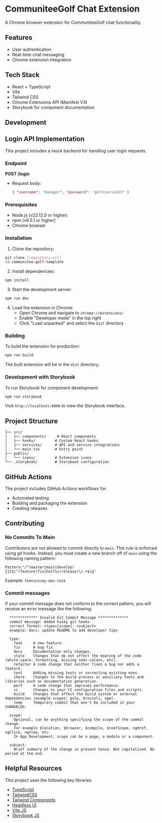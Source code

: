 # CommuniteeGolf Chat Extension

A Chrome browser extension for CommuniteeGolf chat functionality.

## Features

-   User authentication
-   Real-time chat messaging
-   Chrome extension integration

## Tech Stack

-   React + TypeScript
-   Vite
-   Tailwind CSS
-   Chrome Extensions API (Manifest V3)
-   Storybook for component documentation

## Development

## Login API Implementation

This project includes a mock backend for handling user login requests.

### Endpoint

**POST /login**

-   Request body:
    ```json
    { "username": "manager", "password": "golfcourse123" }
    ```

### Prerequisites

-   Node.js (v22.12.0 or higher)
-   npm (v9.5.1 or higher)
-   Chrome browser

### Installation

1. Clone the repository:

```bash
git clone [repository-url]
cd communitee-golf-template
```

2. Install dependencies:

```bash
npm install
```

3. Start the development server:

```bash
npm run dev
```

4. Load the extension in Chrome:
    - Open Chrome and navigate to `chrome://extensions/`
    - Enable "Developer mode" in the top right
    - Click "Load unpacked" and select the `dist` directory

### Building

To build the extension for production:

```bash
npm run build
```

The built extension will be in the `dist` directory.

### Development with Storybook

To run Storybook for component development:

```bash
npm run storybook
```

Visit `http://localhost:6006` to view the Storybook interface.

## Project Structure

```
├── src/
│   ├── components/     # React components
│   ├── hooks/         # Custom React hooks
│   ├── services/      # API and service integrations
│   └── main.tsx       # Entry point
├── public/
│   └── icons/         # Extension icons
└── .storybook/        # Storybook configuration
```

## GitHub Actions

The project includes GitHub Actions workflows for:

-   Automated testing
-   Building and packaging the extension
-   Creating releases

## Contributing

### No Commits To Main

Contributors are not allowed to commit directly to `main`. This rule is enforced using git hooks. Instead, you must create a new branch off of `main` using the following naming pattern:

```
Pattern:"/^(master|main|develop){1}$|^(feature|fix|hotfix|release)\/.+$/g"
```

Example:
`feature/my-dev-task`

### Commit messages

If your commit message does not conform to the correct pattern, you will receive an error message like the following:

```
  ************* Invalid Git Commit Message **************
  commit message: Added husky git hooks
  correct format: <type>[scope]: <subject>
  example: docs: update README to add developer tips

  type:
    feat     A new feature.
    fix      A bug fix.
    docs     Documentation only changes.
    style    Changes that do not affect the meaning of the code (white-space, formatting, missing semi-colons, etc).
    refactor A code change that neither fixes a bug nor adds a feature.
    test     Adding missing tests or correcting existing ones.
    chore    Changes to the build process or auxiliary tools and libraries such as documentation generation.
    perf     A code change that improves performance.
    ci       Changes to your CI configuration files and scripts.
    build    Changes that affect the build system or external dependencies (example scopes: gulp, broccoli, npm).
    temp     Temporary commit that won't be included in your CHANGELOG.

  scope:
    Optional, can be anything specifying the scope of the commit change.
    For example $location, $browser, $compile, $rootScope, ngHref, ngClick, ngView, etc.
    In App Development, scope can be a page, a module or a component.

  subject:
    Brief summary of the change in present tense. Not capitalized. No period at the end.
```

## Helpful Resources

This project uses the following key libraries

-   [TypeScript](https://www.typescriptlang.org/)
-   [TailwindCSS](https://tailwindcss.com/docs/installation)
-   [Tailwind Components](https://tailwindui.com/components)
-   [Headless UI](https://headlessui.com/)
-   [Vite JS](https://vitejs.dev/)
-   [Storybook JS](https://storybook.js.org/)

